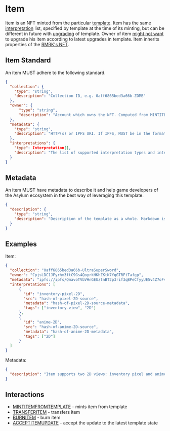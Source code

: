 # Item

Item is an NFT minted from the particular [template](template.md). Item has the same [interpretation](interpretation.md) list, specified by template at the time of its minting, but can be different in future with [upgrading](../interactions/updatetemplate.md) of template. Owner of item [might not want](../interactions/acceptitemupdate.md) to upgrade his item according to latest upgrades in template. Item inherits properties of the [RMRK's NFT](https://github.com/rmrk-team/rmrk-spec/blob/master/standards/rmrk2.0.0/entities/nft.md).

## Item Standard

An item MUST adhere to the following standard.

```json
{
  "collection": {
    "type": "string",
    "description": "Collection ID, e.g. 0aff6865bed3a66b-ZOMB"
  },
  "owner": {
      "type": "string",
      "description": "Account which owns the NFT. Computed from MINTITEMFROMTEMPLATE interaction."
  },
  "metadata": {
    "type": "string",
    "description": "HTTP(s) or IPFS URI. If IPFS, MUST be in the format of ipfs://ipfs/HASH"
  },
  "interpretations": {
    "type": Interpretation[],
    "description": "The list of supported interpretation types and interpretations for these types"
  }
}
```

## Metadata

An item MUST have metadata to describe it and help game developers of the Asylum ecosystem in the best way of leveraging this template.

```json
{
  "description": {
    "type": "string",
    "description": "Description of the template as a whole. Markdown is supported."
  }
}
```

## Examples

Item:

```json
{
  "collection": "0aff6865bed3a66b-UltraSuperSword",
  "owner": "CpjsLDC1JFyrhm3ftC9Gs4QoyrkHKhZKtK7YqGTRFtTafgp",
  "metadata": "ipfs://ipfs/QmavoTVbVHnGEUztnBT2p3rif3qBPeCfyyUE5v4Z7oFvs4",
  "interpretations": [
      {
        "id": "inventory-pixel-2D",
        "src": "hash-of-pixel-2D-source",
        "metadata": "hash-of-pixel-2D-source-metadata",
        "tags": ["inventory-view", "2D"]
      },
      {
        "id": "anime-2D",
        "src": "hash-of-anime-2D-source",
        "metadata": "hash-of-anime-2D-metadata",
        "tags": ["2D"]
      }
  ]
}
```

Metadata:

```json
{
  "description": "Item supports two 2D views: inventory pixel and anime",
}
```

## Interactions

- [MINTITEMFROMTEMPLATE](../interactions/mintitemfromtemplate.md) - mints item from template
- [TRANSFERITEM](../interactions/transferitem.md) - transfers item
- [BURNITEM](../interactions/burnitem.md) - burn item
- [ACCEPTITEMUPDATE](../interactions/acceptitemupdate.md) - accept the update to the latest template state
